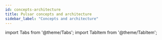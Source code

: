 ```yaml
---
id: concepts-architecture
title: Pulsar concepts and architecture
sidebar_label: "Concepts and architecture"
---
```


import Tabs from '@theme/Tabs';
import TabItem from '@theme/TabItem';











